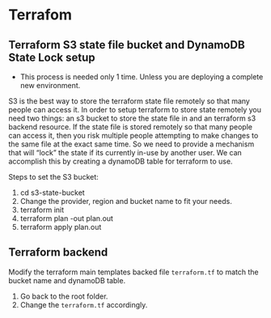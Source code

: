 # Terrafom

## Terraform S3 state file bucket and DynamoDB State Lock setup

* This process is needed only 1 time. Unless you are deploying a complete new environment.

S3 is the best way to store the terraform state file remotely so that many people can access it. In order to setup terraform to store state remotely you need two things: an s3 bucket to store the state file in and an terraform s3 backend resource. If the state file is stored remotely so that many people can access it, then you risk multiple people attempting to make changes to the same file at the exact same time. So we need to provide a mechanism that will “lock” the state if its currently in-use by another user. We can accomplish this by creating a dynamoDB table for terraform to use.

Steps to set the S3 bucket:

1. cd s3-state-bucket
2. Change the provider, region and bucket name to fit your needs.
3. terraform init
4. terraform plan -out plan.out
5. terraform apply plan.out

## Terraform backend

Modify the terraform main templates backed file `terraform.tf` to match the bucket name and dynamoDB table.

1. Go back to the root folder.
2. Change the `terraform.tf` accordingly.
